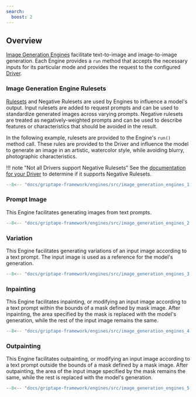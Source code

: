 ```yaml
---
search:
  boost: 2
---
```


## Overview

[Image Generation Engines](../../reference/griptape/engines/image/index.md) facilitate text-to-image and image-to-image generation. Each Engine provides a `run` method that accepts the necessary inputs for its particular mode and provides the request to the configured [Driver](../drivers/image-generation-drivers.md).

### Image Generation Engine Rulesets

[Rulesets](../structures/rulesets.md) and Negative Rulesets are used by Engines to influence a model's output. Input rulesets are added to request prompts and can be used to standardize generated images across varying prompts. Negative rulesets are treated as negatively-weighted prompts and can be used to describe features or characteristics that should be avoided in the result.

In the following example, rulesets are provided to the Engine's `run()` method call. These rules are provided to the Driver and influence the model to generate an image in an artistic, watercolor style, while avoiding blurry, photographic characteristics.

!!! note "Not all Drivers support Negative Rulesets"
    See the [documentation for your Driver](../drivers/image-generation-drivers.md) to determine if it supports Negative Rulesets.

```python
--8<-- "docs/griptape-framework/engines/src/image_generation_engines_1.py"
```

### Prompt Image

This Engine facilitates generating images from text prompts.

```python
--8<-- "docs/griptape-framework/engines/src/image_generation_engines_2.py"
```

### Variation

This Engine facilitates generating variations of an input image according to a text prompt. The input image is used as a reference for the model's generation.

```python
--8<-- "docs/griptape-framework/engines/src/image_generation_engines_3.py"
```

### Inpainting

This Engine facilitates inpainting, or modifying an input image according to a text prompt within the bounds of a mask defined by mask image. After inpainting, the area specified by the mask is replaced with the model's generation, while the rest of the input image remains the same.

```python
--8<-- "docs/griptape-framework/engines/src/image_generation_engines_4.py"
```

### Outpainting

This Engine facilitates outpainting, or modifying an input image according to a text prompt outside the bounds of a mask defined by a mask image. After outpainting, the area of the input image specified by the mask remains the same, while the rest is replaced with the model's generation.

```python
--8<-- "docs/griptape-framework/engines/src/image_generation_engines_5.py"
```
